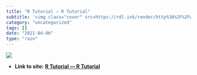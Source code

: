 ```yaml
---
title: "R Tutorial — R Tutorial"
subtitle: '<img class="cover" src=https://rdl.ink/render/http%3A%2F%2Fwww.cyclismo.org%2Ftutorial%2FR%2Findex.h...'
category: "uncategorized"
tags: []
date: "2021-04-06"
type: "rain"
---
```

<img class="cover" src=https://rdl.ink/render/http%3A%2F%2Fwww.cyclismo.org%2Ftutorial%2FR%2Findex.html>


* **Link to site:** **[R Tutorial — R Tutorial](http://www.cyclismo.org/tutorial/R/index.html)**